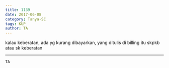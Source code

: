 ```yaml
---
title: 1139
date: 2017-06-08
category: Tanya-SC
tags: KUP
author: TA
---
```


kalau keberatan, ada yg kurang dibayarkan, yang ditulis di billing itu skpkb atau sk keberatan

---



`TA`
